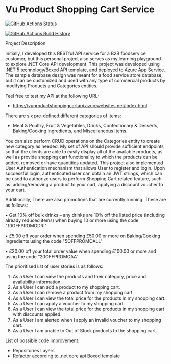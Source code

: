# Vu Product Shopping Cart Service

[![GitHub Actions Status](https://github.com/Username/Project/workflows/Build/badge.svg?branch=main)](https://github.com/Username/Project/actions)

[![GitHub Actions Build History](https://buildstats.info/github/chart/Username/Project?branch=main&includeBuildsFromPullRequest=false)](https://github.com/Username/Project/actions)

Project Description

Initially, I developed this RESTful API service for a B2B foodservice customer, but this personal project also serves as my learning playground to explore .NET Core API development. 
This project was developed using .NET 5 technology/Boxed API template, and deployed to Azure App Service.
The sample database design was meant for a food service store database, but it can be customized and used with any type of commercial products by modifying Products and Categories entities.

Feel free to test my API at the following URL:
- https://vuproductshoppingcartapi.azurewebsites.net/index.html


There are six pre-defined different categories of items: 
- Meat & Poultry, Fruit & Vegetables, Drinks, Confectionary & Desserts, Baking/Cooking Ingredients, and Miscellaneous Items.



You can also perform CRUD operations on the Categories entity to create new category as needed.
My set of API should provide sufficient endpoints so that the clients are able to easily display all of the available products, as well as provide shopping cart functionality to which the products can be added, removed or have quantities updated.
This project also implemented User Authentication mechanism that allows User to register and login.
Upon successful login, authenticated user can obtain an JWT strings, which can be used to authorize users to perform Shopping Cart related feature, such as: adding/removing a product to your cart, applying a discount voucher to your cart.


Additionally, There are also promotions that are currently running. These are as follows:

• Get 10% off bulk drinks – any drinks are 10% off the listed price (including already reduced items) when buying 10 or more using the code "10OFFPROMODRI"

• £5.00 off your order when spending £50.00 or more on Baking/Cooking Ingredients using the code "5OFFPROMOALL"

• £20.00 off your total order value when spending £100.00 or more and using the code “20OFFPROMOAA”


The prioritised list of user stories is as follows:
1. As a User I can view the products and their category, price and availability information.
2. As a User I can add a product to my shopping cart.
3. As a User I can remove a product from my shopping cart.
4. As a User I can view the total price for the products in my shopping cart.
5. As a User I can apply a voucher to my shopping cart.
6. As a User I can view the total price for the products in my shopping cart with discounts applied.
7. As a User I am alerted when I apply an invalid voucher to my shopping cart.
8. As a User I am unable to Out of Stock products to the shopping cart.




List of possible code improvement:

- Repositories Layers
- Refactor according to .net core api Boxed template
